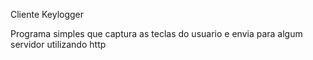 Cliente Keylogger

Programa simples que captura as teclas do usuario e envia para algum servidor utilizando
http



